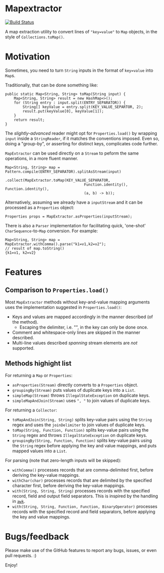 # Mapextractor

[![Build Status](https://travis-ci.org/h-j-k/mapextractor.svg?branch=master)](https://travis-ci.org/h-j-k/mapextractor)

A map extraction utility to convert lines of `"key=value"` to `Map` objects, in the style of `Collections.toMap()`.

# Motivation

Sometimes, you need to turn `String` inputs in the format of `key=value` into `Map`s.

Traditionally, that can be done something like:

    public static Map<String, String> toMap(String input) {
        Map<String, String> result = new HashMap<>();
        for (String entry : input.split(ENTRY_SEPARATOR)) {
            String[] keyValue = entry.split(KEY_VALUE_SEPARTOR, 2);
            result.put(keyValue[0], keyValue[1]);
        }
        return result;
    }

The *slightly-advanced* reader might opt for `Properties.load()` by wrapping `input` inside a `StringReader`, if it matches the conventions imposed. Even so, doing a "group-by", or asserting for distinct keys, complicates code further.

`MapExtractor` can be used directly on a `Stream` to peform the same operations, in a more fluent manner.

    Map<String, String> map = Pattern.compile(ENTRY_SEPARATOR).splitAsStream(input)
                                .collect(MapExtractor.toMap(KEY_VALUE_SEPARATOR, 
                                        Function.identity(), Function.identity(), 
                                        (a, b) -> b));

Alternatively, assuming we already have a `inputStream` and it can be processed as a `Properties` object:

    Properties props = MapExtractor.asProperties(inputStream);

There is also a `Parser` implementation for facilitating quick, 'one-shot' `CharSequence`-to-`Map` conversion. For example:

    Map<String, String> map = MapExtractor.withComma().parse("k1=v1,k2=v2");
    // result of map.toString()
    {k1=v1, k2=v2}

# Features

Comparison to `Properties.load()`
---

Most `MapExtractor` methods without key-and-value mapping arguments uses the implementation suggested in `Properties.load()`:
* Keys and values are mapped accordingly in the manner described (of the method).
  * Escaping the delimiter, i.e. "\", in the key can only be done once.
* Comment and whitespace-only lines are skipped in the manner described.
* Multi-line values described *spanning* stream elements are *not* supported.

Methods highight list
---

For returning a `Map` or `Properties`:
* `asProperties(Stream)` directly converts to a `Properties` object.
* `groupingBy(Stream)` puts values of duplicate keys into a `List`.
* `simpleMap(Stream)` throws `IllegalStateException` on duplicate keys.
* `simpleMapAndJoin(Stream)` uses `", "` to join values of duplicate keys.

For returning a `Collector`:
* `toMapAndJoin(String, String)` splits key-value pairs using the `String` regex and uses the `joinDelimiter` to join values of duplicate keys.
* `toMap(String, Function, Function)` splits key-value pairs using the `String` regex and throws `IllegalStateException` on duplicate keys.
*  `groupingBy(String, Function, Function)` splits key-value pairs using the `String` regex before applying the key and value mappings, and puts mapped values into a `List`.

For parsing (note that zero-length inputs will be skipped):
* `withComma()` processes records that are comma-delimited first, before deriving the key-value mappings. 
* `withChar(char)` processes records that are delimited by the specified character first, before deriving the key-value mappings.
* `with(String, String, String)` processes records with the specified record, field and output field separators. This is inspired by the handling in [`awk`][1].
* `with(String, String, Function, Function, BinaryOperator)` processes records with the specified record and field separators, before applying the key and value mappings.

# Bugs/feedback

Please make use of the GitHub features to report any bugs, issues, or even pull requests. :)

Enjoy!

[1]: https://en.m.wikipedia.org/wiki/Awk